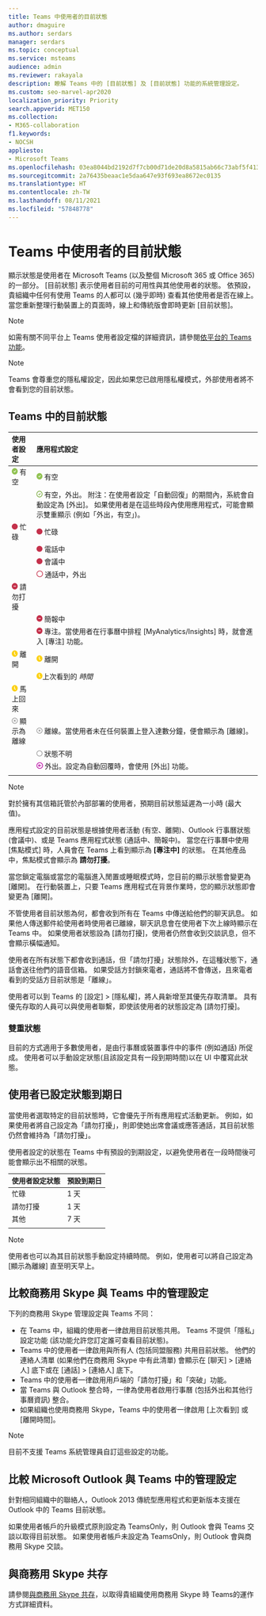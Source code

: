 ```yaml
---
title: Teams 中使用者的目前狀態
author: dmaguire
ms.author: serdars
manager: serdars
ms.topic: conceptual
ms.service: msteams
audience: admin
ms.reviewer: rakayala
description: 瞭解 Teams 中的 [目前狀態] 及 [目前狀態] 功能的系統管理設定。
ms.custom: seo-marvel-apr2020
localization_priority: Priority
search.appverid: MET150
ms.collection:
- M365-collaboration
f1.keywords:
- NOCSH
appliesto:
- Microsoft Teams
ms.openlocfilehash: 03ea8044bd2192d7f7cb00d71de20d8a5815ab66c73abf5f4130bc6f361078ce
ms.sourcegitcommit: 2a76435beaac1e5daa647e93f693ea8672ec0135
ms.translationtype: HT
ms.contentlocale: zh-TW
ms.lasthandoff: 08/11/2021
ms.locfileid: "57848778"
---
```

# <a name="user-presence-in-teams"></a>Teams 中使用者的目前狀態

顯示狀態是使用者在 Microsoft Teams (以及整個 Microsoft 365 或 Office 365) 的一部分。 [目前狀態] 表示使用者目前的可用性與其他使用者的狀態。 依預設，貴組織中任何有使用 Teams 的人都可以 (幾乎即時) 查看其他使用者是否在線上。 當您重新整理行動裝置上的頁面時，線上和傳統版會即時更新 [目前狀態]。

 > [!NOTE]
 > 如需有關不同平台上 Teams 使用者設定檔的詳細資訊，請參閱[依平台的 Teams 功能](https://support.microsoft.com/office/teams-features-by-platform-debe7ff4-7db4-4138-b7d0-fcc276f392d3)。

 > [!NOTE]
 > Teams 會尊重您的隱私權設定，因此如果您已啟用隱私權模式，外部使用者將不會看到您的目前狀態。
## <a name="presence-states-in-teams"></a>Teams 中的目前狀態


|使用者設定|應用程式設定|
|:--- |:---|
| ![實心圓圈綠色核取記號，表示目前狀態為有空](media/Presence_Available.png) 有空|![實心圓圈綠色核取記號，表示目前狀態為有空](media/Presence_Available.png) 有空|
|| ![空心圓圈綠色核取記號，表示外出並有空](media/Presence_Available_OOF.png) 有空，外出。 附注：在使用者設定「自動回復」的期間內，系統會自動設定為 [外出]。 如果使用者是在這些時段內使用應用程式，可能會顯示雙重顯示 (例如「外出，有空」)。 |
|  ![紅色實心圓圈，表示忙碌](media/Presence_Busy.png) 忙碌 |  ![紅色實心圓圈，表示忙碌](media/Presence_Busy.png) 忙碌  |
|| ![紅色實心圓圈，表示通話中忙碌](media/Presence_Busy.png) 電話中|
|| ![紅色實心圓圈，表示會議中忙碌](media/Presence_Busy.png) 會議中 |
|| ![紅色空心圓圈，表示忙碌](media/Presence_Busy_OOF.png) 通話中，外出|
|  ![紅色圓圈加白線，表示請勿打擾](media/Presence_DND.png) 請勿打擾 ||
|| ![紅色圓圈加白線，表示簡報中](media/Presence_DND.png) 簡報中|
|| ![紅色圓圈加白線，表示專注](media/Presence_DND.png) 專注。當使用者在行事曆中排程 [MyAnalytics/Insights] 時，就會進入 [專注] 功能。|
| ![黃色時鐘圖示，表示離開](media/Presence_Away.png) 離開| ![黃色時鐘圖示，表示離開](media/Presence_Away.png) 離開|
|| ![黃色時鐘圖示，表示離開](media/Presence_Away.png)上次看到的 *時間*|
|![黃色時鐘圖示，表示離開，馬上回來](media/Presence_Away.png) 馬上回來| |
|![灰色圓圈帶 x，表示離線](media/Presence_Offline.png) 顯示為離線|![灰色圓圈帶 x，表示離線](media/Presence_Offline.png) 離線。當使用者未在任何裝置上登入達數分鐘，便會顯示為 [離線]。 | |
|| ![空心灰色圓圈，表示狀態不明](media/Presence_Unknown.png) 狀態不明|
|| ![紫色圓圈加箭號，表示外出](media/Presence_OOF.png) 外出。設定為自動回覆時，會使用 [外出] 功能。 |
|||
 > [!NOTE]
 > 對於擁有其信箱託管於內部部署的使用者，預期目前狀態延遲為一小時 (最大值)。

應用程式設定的目前狀態是根據使用者活動 (有空、離開)、Outlook 行事曆狀態 (會議中)、或是 Teams 應用程式狀態 (通話中、簡報中)。 當您在行事曆中使用 [焦點模式] 時，人員會在 Teams 上看到顯示為 **[專注中]** 的狀態。 在其他產品中，焦點模式會顯示為 **請勿打擾**。

當您鎖定電腦或當您的電腦進入閒置或睡眠模式時，您目前的顯示狀態會變更為 [離開]。 在行動裝置上，只要 Teams 應用程式在背景作業時，您的顯示狀態即會變更為 [離開]。

不管使用者目前狀態為何，都會收到所有在 Teams 中傳送給他們的聊天訊息。 如果他人傳送郵件給使用者時使用者已離線，聊天訊息會在使用者下次上線時顯示在 Teams 中。 如果使用者狀態設為 [請勿打擾]，使用者仍然會收到交談訊息，但不會顯示橫幅通知。

使用者在所有狀態下都會收到通話，但「請勿打擾」狀態除外，在這種狀態下，通話會送往他們的語音信箱。 如果受話方封鎖來電者，通話將不會傳送，且來電者看到的受話方目前狀態是「離線」。

使用者可以到 Teams 的 [設定]  >  [隱私權]，將人員新增至其優先存取清單。 具有優先存取的人員可以與使用者聯繫，即使該使用者的狀態設定為 [請勿打擾]。

### <a name="dual-presence"></a>雙重狀態

  目前的方式適用于多數使用者，是由行事曆或裝置事件中的事件 (例如通話) 所促成。 使用者可以手動設定狀態(且該設定具有一段到期時間)以在 UI 中覆寫此狀態。

## <a name="user-configured-states-expiration"></a>使用者已設定狀態到期日

當使用者選取特定的目前狀態時，它會優先于所有應用程式活動更新。 例如，如果使用者將自己設定為「請勿打擾」，則即使她出席會議或應答通話，其目前狀態仍然會維持為「請勿打擾」。

使用者設定的狀態在 Teams 中有預設的到期設定，以避免使用者在一段時間後可能會顯示出不相關的狀態。

|使用者設定狀態|預設到期日|
|:--- |:---|
| 忙碌|1 天|
| 請勿打擾|1 天|
| 其他|7 天|
|||

> [!NOTE]
> 使用者也可以為其目前狀態手動設定持續時間。 例如，使用者可以將自己設定為 [顯示為離線] 直至明天早上。

## <a name="admin-settings-in-teams-compared-to-skype-for-business"></a>比較商務用 Skype 與 Teams 中的管理設定

下列的商務用 Skype 管理設定與 Teams 不同：

- 在 Teams 中，組織的使用者一律啟用目前狀態共用。 Teams 不提供「隱私」設定功能 (該功能允許您訂定誰可查看目前狀態)。
- Teams 中的使用者一律啟用與所有人 (包括同盟服務) 共用目前狀態。 他們的連絡人清單 (如果他們在商務用 Skype 中有此清單) 會顯示在 [聊天] > [連絡人] 底下或在 [通話] > [連絡人] 底下。
- Teams 中的使用者一律啟用用戶端的「請勿打擾」和「突破」功能。
- 當 Teams 與 Outlook 整合時，一律為使用者啟用行事曆 (包括外出和其他行事曆資訊) 整合。
- 如果組織也使用商務用 Skype，Teams 中的使用者一律啟用 [上次看到] 或 [離開時間]。

> [!NOTE]
> 目前不支援 Teams 系統管理員自訂這些設定的功能。

## <a name="admin-settings-in-teams-compared-to-microsoft-outlook"></a>比較 Microsoft Outlook 與 Teams 中的管理設定

針對相同組織中的聯絡人，Outlook 2013 傳統型應用程式和更新版本支援在 Outlook 中的 Teams 目前狀態。

如果使用者帳戶的升級模式原則設定為 TeamsOnly，則 Outlook 會與 Teams 交談以取得目前狀態。 如果使用者帳戶未設定為 TeamsOnly，則 Outlook 會與商務用 Skype 交談。

## <a name="coexistence-with-skype-for-business"></a>與商務用 Skype 共存

請參閱[與商務用 Skype 共存](coexistence-chat-calls-presence.md)，以取得貴組織使用商務用 Skype 時 Teams的運作方式詳細資料。
